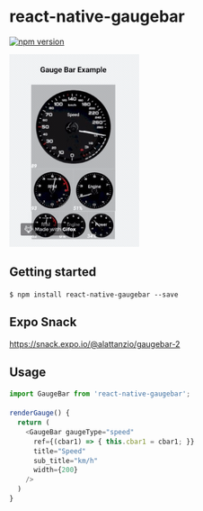 
# react-native-gaugebar

[![npm version](https://badge.fury.io/js/react-native-gaugebar.png)](https://badge.fury.io/js/react-native-gaugebar)

![alt-text](https://raw.githubusercontent.com/alattanzio/react-native-gaugebar/master/preview.gif)

## Getting started

`$ npm install react-native-gaugebar --save`

## Expo Snack
https://snack.expo.io/@alattanzio/gaugebar-2

## Usage
```javascript
import GaugeBar from 'react-native-gaugebar';

renderGauge() {
  return (
    <GaugeBar gaugeType="speed"
      ref={(cbar1) => { this.cbar1 = cbar1; }}
      title="Speed"
      sub_title="km/h"
      width={200}
    />
  )
}

```
  

